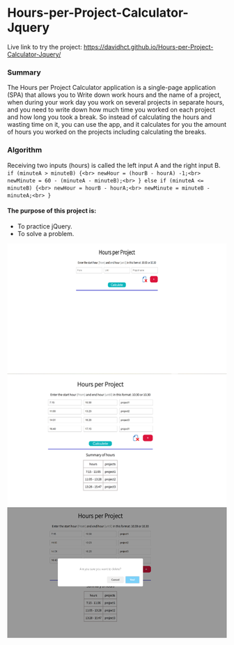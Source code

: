 # Hours-per-Project-Calculator-Jquery

Live link to try the project: https://davidhct.github.io/Hours-per-Project-Calculator-Jquery/

### Summary

The Hours per Project Calculator application is a single-page application (SPA) that allows you to Write down work hours and the name of a project, when during your work day you work on several projects in separate hours, and you need to write down how much time you worked on each project and how long you took a break. So instead of calculating the hours and wasting time on it, you can use the app, and it calculates for you the amount of hours you worked on the projects including calculating the breaks.<br>

### Algorithm

Receiving two inputs (hours) is called the left input A and the right input B.<br>
`if (minuteA > minuteB) {<br> newHour = (hourB - hourA) -1;<br> newMinute = 60 - (minuteA - minuteB);<br> } else if (minuteA <= minuteB) {<br> newHour = hourB - hourA;<br> newMinute = minuteB - minuteA;<br> }`

#### The purpose of this project is:

- To practice jQuery.
- To solve a problem.

<kbd><img src="/demo images/img_1.png" width="630" height="300"></kbd><br>
<kbd><img src="/demo images/img_2.png" width="630" height="300"></kbd><br>
<kbd><img src="/demo images/img_3.png" width="630" height="300"></kbd>
